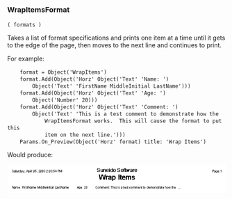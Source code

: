 ### WrapItemsFormat

``` suneido
( formats )
```

Takes a list of format specifications and prints one item at a time until it gets 
to the edge of the page, then moves to the next line and continues to print.  

For example:

``` suneido
    format = Object('WrapItems')
    format.Add(Object('Horz' Object('Text' 'Name: ')
        Object('Text' 'FirstName MiddleInitial LastName')))
    format.Add(Object('Horz' Object('Text' 'Age: ')
        Object('Number' 20)))
    format.Add(Object('Horz' Object('Text' 'Comment: ')
        Object('Text' 'This is a test comment to demonstrate how the 
            WrapItemsFormat works.  This will cause the format to put this 
            item on the next line.')))
    Params.On_Preview(Object('Horz' format) title: 'Wrap Items')
```

Would produce:

![](<../../res/wrapitems.png>)